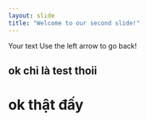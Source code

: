 ```yaml
---
layout: slide
title: "Welcome to our second slide!"
---
```

Your text
Use the left arrow to go back!
## ok chỉ là  test thoii
# ok thật đấy
